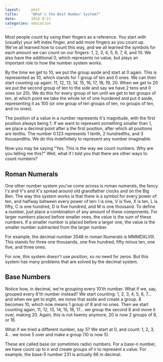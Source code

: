 ```yaml
---
layout:     post
title:      "What's the Best Number System?"
date:       2016-9-21
categories: education
---
```


Most people count by using their fingers as a reference. You start with (usually) your left index finger, and add more fingers as you count up. We've all learned how to count this way, and we all learned the symbols for each amount we can count on our fingers: 1, 2, 3, 4, 5, 6, 7, 8, and 10. We also have the additional 0, which represents no value, but plays an important role to how the number system works.

By the time we get to 10, we put the group aside and start at 0 again. This is represented as 10, which stands for 1 group of ten and 0 ones. We can then start counting up again: 11, 12, 13, 14, 15, 16, 17, 18, 19, 20. When we get to 20 we put the second group of ten to the side and say we have 2 tens and 0 ones (or 20). We do this for every group of ten until we get to ten groups of ten, at which point we take the whole lot of one hundered and put it aside, representing it as 100 (or one group of ten groups of ten, no groups of ten, and no ones). 

The position of a value in a number represents it's magnitude, with the first position always being 1. If we want to represent something smaller than 1, we place a decimal point after a the first position, after which all positions are tenths. The number 0.123 represents 1 tenth, 2 hundredths, and 3 thousandths. We do this indefinitely to represent any number imaginable.

Now you may be saying "Yes. This is the way we count numbers. Why are you telling me this?" Well, what if I told you that there are other ways to count numbers?

## Roman Numerals

One other number system you've come across is roman numerals, the fancy I's and V's and X's spread around old grandfather clocks and on the Big Ben. The way this system works is that there is a symbol for every power of ten, and halfway between every power of ten: I is one, V is five, X is ten, L is fifty, C is one hundred, D is five hundred, and M is one thousand. To define a number, just place a combination of any amount of these components. For larger numbers placed before smaller ones, the value is the sum of these numbers. If a smaller number is placed before a larger one, the value is the smaller number subtracted from the larger number.

For example, the decimal number 3548 in roman Numerals is MMMDXLVIII. This stands for three one thousands, one five hundred, fifty minus ten, one five, and three ones.

For one, this system doesn't use position, so no need for zeros. But this system has many problems that are solved by the decimal system.

## Base Numbers

Notice how, in decimal, we're grouping every 10'th number. What if we, say, grouped every 8'th number instead? We start counting: 1, 2, 3, 4, 5, 6, 7... and when we get to eight, we move that aside and create a group. 8 becomes 10, which now means 1 group of 8 and no ones. Then we start counting again, 11, 12, 13, 14, 15, 16, 17... we group the second 8 and move it over, making 20. Again, this is not twenty anymore, 20 is now 2 groups of 8, or 16.

What if we tried a different number, say 5? We start at 0, and count: 1, 2, 3, 4... we move 5 over and make a group (10 is now 5).

These are called base (or sometimes radix) numbers. For a base-n number, we have count up to n and create groups of n to represent a value. For example, the base-5 number 231 is actually 66 in decimal.